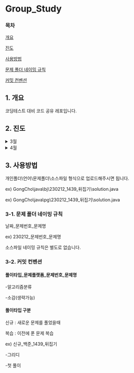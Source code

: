 # Group_Study

### 목차
[개요](#1-개요)

[진도](#2-진도)

[사용방법](#3-사용방법)

[문제 폴더 네이밍 규칙](#3-1-문제-폴더-네이밍-규칙)

[커밋 컨벤션](#3-2-커밋-컨벤션)

## 1. 개요


코딩테스트 대비 코드 공유 레포입니다.

## 2. 진도
<details>
<summary>3월</summary>

<!-- summary 아래 한칸 공백 두어야함 -->
## 3월
- 1주차
    
    
    | Day | Category |
    | :---: | :---: |
    | Mon,Tue | DFS/BFS |
    | Wen, Fri | 구현 |
    | Thur | KAKAO 기출 |
    
   
- 2주차
    | Day | Category |
    | :---: | :---: |
    | Mon,Tue | Tree |
    | Wen, Fri | 구현 |
    | Thur | KAKAO 기출 |
    
- 3주차
    | Day | Category |
    | :---: | :---: |
    | 중간고사 |
    
- 4주차
    | Day | Category |
    | :---: | :---: |
    | Mon,Tue | 복습 |
    | Wen,Fri | 구현 |
    | Thur | KAKAO 기출 |
</details>

<details>
<summary>4월</summary>

<!-- summary 아래 한칸 공백 두어야함 -->
## 4월
- 1주차
    
    
    | Day | Category |
    | :---: | :---: |
    | Mon,Wen | 문자열,구현 |
    | Thr,Sat | 그래프탐색 |
    | Sun | 삼성역량테스트 |
   
- 2주차
    | Day | Category |
    | :---: | :---: |
    | Mon ~ Wen| 배열돌리기/이분탐색/투포인터|
    | Thr,Fri | 완전탐색 |
    | Sat | Naver |
    
- 3주차
    | Day | Category |
    | :---: | :---: |
    | Mon,Tue | Tree |
    | Wen,Fri | 구현 |
    | Thur | KAKAO 기출 |
    
- 4주차
    | Day | Category |
    | :---: | :---: |
    | Mon,Tue | 복습 |
    | Wen,Fri | 구현 |
    | Thur | KAKAO 기출 |
</details>

  

## 3. 사용방법
개인폴더\언어\문제폴더\소스파일 형식으로 업로드해주시면 됩니다.


ex)
GongCho\java\bj\230212_1439_뒤집기\solution.java


ex)
GongCho\java\pg\230212_1439_뒤집기\solution.java

### 3-1. 문제 폴더 네이밍 규칙
 날짜_문제번호_문제명
 
 
 ex)
 230212_문제번호_문제명
 
 
 소스파일 네이밍 규칙은 별도로 없습니다.
 
 ### 3-2. 커밋 컨벤션
 
 #### 풀이타입_문제플랫폼_문제번호_문제명
 -알고리즘분류
 
 -소감(생략가능)
 
 #### 풀이타입 구분
 신규 : 새로운 문제를 풀었을때
 
 복습 : 이전에 푼 문제 복습
 
 ex)
 신규_백준_1439_뒤집기
 
 -그리디
 
 -첫 풀이
